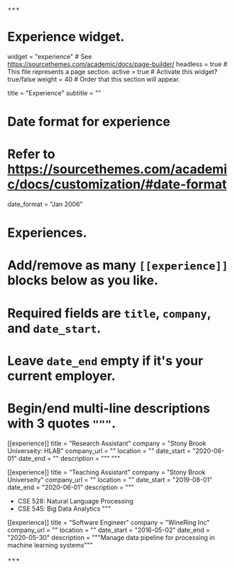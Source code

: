 +++
# Experience widget.
widget = "experience"  # See https://sourcethemes.com/academic/docs/page-builder/
headless = true  # This file represents a page section.
active = true  # Activate this widget? true/false
weight = 40  # Order that this section will appear.

title = "Experience"
subtitle = ""

# Date format for experience
#   Refer to https://sourcethemes.com/academic/docs/customization/#date-format
date_format = "Jan 2006"

# Experiences.
#   Add/remove as many `[[experience]]` blocks below as you like.
#   Required fields are `title`, `company`, and `date_start`.
#   Leave `date_end` empty if it's your current employer.
#   Begin/end multi-line descriptions with 3 quotes `"""`.
[[experience]]
  title = "Research Assistant"
  company = "Stony Brook Universeity: HLAB"
  company_url = ""
  location = ""
  date_start = "2020-06-01"
  date_end = ""
  description = """
  """

[[experience]]
  title = "Teaching Assistant"
  company = "Stony Brook Universeity"
  company_url = ""
  location = ""
  date_start = "2019-08-01"
  date_end = "2020-06-01"
  description = """

  * CSE 528: Natural Language Processing
  * CSE 545: Big Data Analytics
  """

[[experience]]
  title = "Software Engineer"
  company = "WineRing Inc"
  company_url = ""
  location = ""
  date_start = "2016-05-02"
  date_end = "2020-05-30"
  description = """Manage data pipeline for processing in machine learning systems"""

+++
